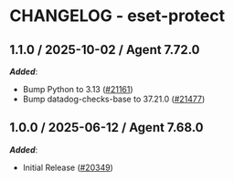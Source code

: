 # CHANGELOG - eset-protect

<!-- towncrier release notes start -->

## 1.1.0 / 2025-10-02 / Agent 7.72.0

***Added***:

* Bump Python to 3.13 ([#21161](https://github.com/DataDog/integrations-core/pull/21161))
* Bump datadog-checks-base to 37.21.0 ([#21477](https://github.com/DataDog/integrations-core/pull/21477))

## 1.0.0 / 2025-06-12 / Agent 7.68.0

***Added***:

* Initial Release ([#20349](https://github.com/DataDog/integrations-core/pull/20349))
